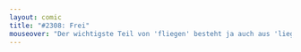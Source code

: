 ```yaml
---
layout: comic
title: "#2308: Frei"
mouseover: "Der wichtigste Teil von 'fliegen' besteht ja auch aus 'liegen'."
---
```

